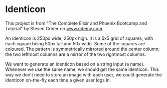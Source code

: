 # Identicon

This project is from "The Complete Elixir and Phoenix Bootcamp and Tutorial" by Steven Grider on www.udemy.com.

An identicon is 250px wide, 250px high.  It is a 5x5 grid of squares, with each square being 50px tall and 50x wide.
Some of the squares are coloured.
The pattern is symmetrically mirrored around the center column; the
two leftmost columns are a mirror of the two rightmost columns.

We want to generate an identicon based on a string input (a name).  Whenever we use the same name, we should
get the same identicon.   This way we don't need to store an image with each user, we could generate the identicon on-the-fly each time a given user logs in.
